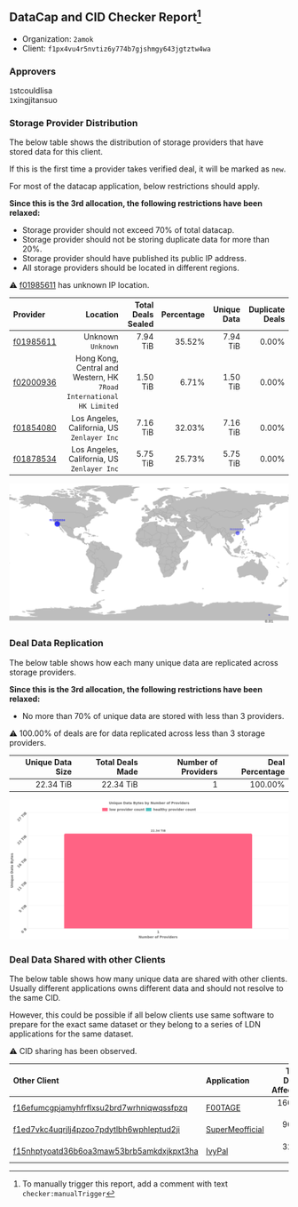 ## DataCap and CID Checker Report[^1]
 - Organization: `2amok`
 - Client: `f1px4vu4r5nvtiz6y774b7gjshmgy643jgtztw4wa`
### Approvers
`1`stcouldlisa<br/>`1`xingjitansuo

### Storage Provider Distribution
The below table shows the distribution of storage providers that have stored data for this client.

If this is the first time a provider takes verified deal, it will be marked as `new`.

For most of the datacap application, below restrictions should apply.

**Since this is the 3rd allocation, the following restrictions have been relaxed:**
 - Storage provider should not exceed 70% of total datacap.
 - Storage provider should not be storing duplicate data for more than 20%.
 - Storage provider should have published its public IP address.
 - All storage providers should be located in different regions.

⚠️ [f01985611](https://filfox.info/en/address/f01985611) has unknown IP location.

| Provider                                              |                                                                Location | Total Deals Sealed | Percentage | Unique Data | Duplicate Deals |
| :---------------------------------------------------- | ----------------------------------------------------------------------: | -----------------: | ---------: | ----------: | --------------: |
| [f01985611](https://filfox.info/en/address/f01985611) |                                                   Unknown<br/>`Unknown` |           7.94 TiB |     35.52% |    7.94 TiB |           0.00% |
| [f02000936](https://filfox.info/en/address/f02000936) | Hong Kong, Central and Western, HK<br/>`7Road International HK Limited` |           1.50 TiB |      6.71% |    1.50 TiB |           0.00% |
| [f01854080](https://filfox.info/en/address/f01854080) |                          Los Angeles, California, US<br/>`Zenlayer Inc` |           7.16 TiB |     32.03% |    7.16 TiB |           0.00% |
| [f01878534](https://filfox.info/en/address/f01878534) |                          Los Angeles, California, US<br/>`Zenlayer Inc` |           5.75 TiB |     25.73% |    5.75 TiB |           0.00% |

![Provider Distribution](https://raw.githubusercontent.com/data-preservation-programs/filplus-checker-assets/main/filecoin-project/filecoin-plus-large-datasets/issues/1173/1673584101444.png)
### Deal Data Replication
The below table shows how each many unique data are replicated across storage providers.

**Since this is the 3rd allocation, the following restrictions have been relaxed:**
- No more than 70% of unique data are stored with less than 3 providers.

⚠️ 100.00% of deals are for data replicated across less than 3 storage providers.

| Unique Data Size | Total Deals Made | Number of Providers | Deal Percentage |
| ---------------: | ---------------: | ------------------: | --------------: |
|        22.34 TiB |        22.34 TiB |                   1 |         100.00% |

![Replication Distribution](https://raw.githubusercontent.com/data-preservation-programs/filplus-checker-assets/main/filecoin-project/filecoin-plus-large-datasets/issues/1173/1673584102217.png)
### Deal Data Shared with other Clients
The below table shows how many unique data are shared with other clients.
Usually different applications owns different data and should not resolve to the same CID.

However, this could be possible if all below clients use same software to prepare for the exact same dataset or they belong to a series of LDN applications for the same dataset.

⚠️ CID sharing has been observed.

| Other Client                                                                                                          | Application                                                                                     | Total Deals Affected | Unique CIDs | Approvers                         |
| :-------------------------------------------------------------------------------------------------------------------- | :---------------------------------------------------------------------------------------------- | -------------------: | ----------: | :-------------------------------- |
| [f16efumcgpjamyhfrflxsu2brd7wrhniqwqssfpzq](https://filfox.info/en/address/f16efumcgpjamyhfrflxsu2brd7wrhniqwqssfpzq) | [F00TAGE ](https://github.com/filecoin-project/filecoin-plus-large-datasets/issues/1089)        |           160.00 GiB |           5 | `1`kernelogic<br/>`1`xingjitansuo |
| [f1ed7vkc4uqrjlj4pzoo7pdytlbh6wphleptud2ji](https://filfox.info/en/address/f1ed7vkc4uqrjlj4pzoo7pdytlbh6wphleptud2ji) | [SuperMeofficial](https://github.com/filecoin-project/filecoin-plus-large-datasets/issues/1314) |            96.00 GiB |           3 | `1`Defil2022<br/>`1`psh0691       |
| [f15nhptyoatd36b6oa3maw53brb5amkdxjkpxt3ha](https://filfox.info/en/address/f15nhptyoatd36b6oa3maw53brb5amkdxjkpxt3ha) | [IvyPal](https://github.com/filecoin-project/filecoin-plus-large-datasets/issues/1084)          |            32.00 GiB |           1 | `1`kernelogic<br/>`1`stcouldlisa  |

[^1]: To manually trigger this report, add a comment with text `checker:manualTrigger`
